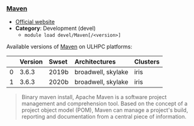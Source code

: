 ### [Maven](https://maven.apache.org/index.html)

* [Official website](https://maven.apache.org/index.html)
* __Category__: Development (devel)
    -  `module load devel/Maven[/<version>]`

Available versions of [Maven](https://maven.apache.org/index.html) on ULHPC platforms:

|    | Version   | Swset   | Architectures      | Clusters   |
|---:|:----------|:--------|:-------------------|:-----------|
|  0 | 3.6.3     | 2019b   | broadwell, skylake | iris       |
|  1 | 3.6.3     | 2020b   | broadwell, skylake | iris       |

> Binary maven install, Apache Maven is a software project management and comprehension tool. Based on the concept of a project object model (POM), Maven can manage a project's build, reporting and documentation from a central piece of information.
